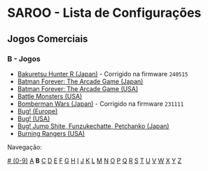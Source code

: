 # SAROO - Lista de Configurações

## Jogos Comerciais

### B - Jogos

- [Bakuretsu Hunter R (Japan)](../../../Regions/Retails/Japan/T-24903G/README.md) - Corrigido na firmware `240515`
- [Batman Forever: The Arcade Game (Japan)](../../../Regions/Retails/Japan/T-8118G/README.md)
- [Batman Forever: The Arcade Game (USA)](../../../Regions/Retails/USA/T-8140H/README.md)
- [Battle Monsters (USA)](../../../Regions/Retails/USA/T-8137H/README.md)
- [Bomberman Wars (Japan)](../../../Regions/Retails/Japan/T-14320G/README.md) - Corrigido na firmware `231111`
- [Bug! (Europe)](../../../Regions/Retails/Europe/MK-81004/README.md)
- [Bug! (USA)](../../../Regions/Retails/USA/GM-81004/README.md)
- [Bug! Jump Shite, Funzukechatte, Petchanko (Japan)](../../../Regions/Retails/Japan/GS-9063/README.md)
- [Burning Rangers (USA)](../../../Regions/Retails/USA/MK-81803/README.md)

Navegação:

[# (0-9)](./09.md) [A](./A.md) **B** [C](./C.md) [D](./D.md) [E](./E.md) [F](./F.md) [G](./G.md) [H](./H.md) [I](./I.md) [J](./J.md) [K](./K.md) [L](./L.md) [M](./M.md) [N](./N.md) [O](./O.md) [P](./P.md) [Q](./Q.md) [R](./R.md) [S](./S.md) [T](./T.md) [U](./U.md) [V](./V.md) [W](./W.md) [X](./X.md) [Y](./Y.md) [Z](./Z.md)
